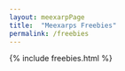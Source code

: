 ```yaml
---
layout: meexarpPage
title:  "Meexarps Freebies"
permalink: /freebies
---
```


{% include freebies.html %}
